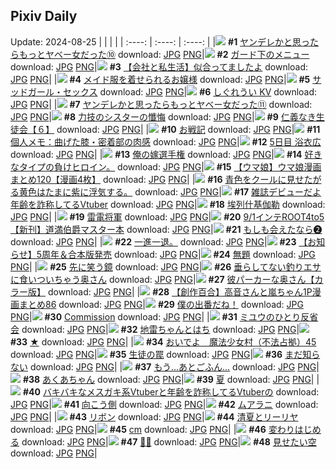 ## Pixiv Daily
Update: 2024-08-25
|      |      |      |
| :----: | :----: | :----: |
|![](https://pixiv.microyu.workers.dev/c/240x480/img-master/img/2024/08/23/00/00/51/121740717_p0_master1200.jpg) **#1** [ヤンデレかと思ったらもっとヤベー女だった➉](https://www.pixiv.net/artworks/121740717) download: [JPG](https://pixiv.microyu.workers.dev/img-original/img/2024/08/23/00/00/51/121740717_p0.jpg) [PNG](https://pixiv.microyu.workers.dev/img-original/img/2024/08/23/00/00/51/121740717_p0.png)|![](https://pixiv.microyu.workers.dev/c/240x480/img-master/img/2024/08/23/21/21/14/121764304_p0_master1200.jpg) **#2** [ガード下のメニュー](https://www.pixiv.net/artworks/121764304) download: [JPG](https://pixiv.microyu.workers.dev/img-original/img/2024/08/23/21/21/14/121764304_p0.jpg) [PNG](https://pixiv.microyu.workers.dev/img-original/img/2024/08/23/21/21/14/121764304_p0.png)|![](https://pixiv.microyu.workers.dev/c/240x480/img-master/img/2024/08/23/12/00/15/121751668_p0_master1200.jpg) **#3** [【会社と私生活】似合ってましたよ](https://www.pixiv.net/artworks/121751668) download: [JPG](https://pixiv.microyu.workers.dev/img-original/img/2024/08/23/12/00/15/121751668_p0.jpg) [PNG](https://pixiv.microyu.workers.dev/img-original/img/2024/08/23/12/00/15/121751668_p0.png)|
|![](https://pixiv.microyu.workers.dev/c/240x480/img-master/img/2024/08/23/00/40/37/121742150_p0_master1200.jpg) **#4** [メイド服を着せられるお嬢様](https://www.pixiv.net/artworks/121742150) download: [JPG](https://pixiv.microyu.workers.dev/img-original/img/2024/08/23/00/40/37/121742150_p0.jpg) [PNG](https://pixiv.microyu.workers.dev/img-original/img/2024/08/23/00/40/37/121742150_p0.png)|![](https://pixiv.microyu.workers.dev/c/240x480/img-master/img/2024/08/24/00/00/36/121769919_p0_master1200.jpg) **#5** [サッドガール・セックス](https://www.pixiv.net/artworks/121769919) download: [JPG](https://pixiv.microyu.workers.dev/img-original/img/2024/08/24/00/00/36/121769919_p0.jpg) [PNG](https://pixiv.microyu.workers.dev/img-original/img/2024/08/24/00/00/36/121769919_p0.png)|![](https://pixiv.microyu.workers.dev/c/240x480/img-master/img/2024/08/24/00/00/16/121769821_p0_master1200.jpg) **#6** [しぐれうい KV](https://www.pixiv.net/artworks/121769821) download: [JPG](https://pixiv.microyu.workers.dev/img-original/img/2024/08/24/00/00/16/121769821_p0.jpg) [PNG](https://pixiv.microyu.workers.dev/img-original/img/2024/08/24/00/00/16/121769821_p0.png)|
|![](https://pixiv.microyu.workers.dev/c/240x480/img-master/img/2024/08/24/00/01/11/121770008_p0_master1200.jpg) **#7** [ヤンデレかと思ったらもっとヤベー女だった⑪](https://www.pixiv.net/artworks/121770008) download: [JPG](https://pixiv.microyu.workers.dev/img-original/img/2024/08/24/00/01/11/121770008_p0.jpg) [PNG](https://pixiv.microyu.workers.dev/img-original/img/2024/08/24/00/01/11/121770008_p0.png)|![](https://pixiv.microyu.workers.dev/c/240x480/img-master/img/2024/08/23/19/01/01/121759969_p0_master1200.jpg) **#8** [力技のシスターの懺悔](https://www.pixiv.net/artworks/121759969) download: [JPG](https://pixiv.microyu.workers.dev/img-original/img/2024/08/23/19/01/01/121759969_p0.jpg) [PNG](https://pixiv.microyu.workers.dev/img-original/img/2024/08/23/19/01/01/121759969_p0.png)|![](https://pixiv.microyu.workers.dev/c/240x480/img-master/img/2024/08/24/10/59/15/121781260_p0_master1200.jpg) **#9** [仁義なき生徒会【６】](https://www.pixiv.net/artworks/121781260) download: [JPG](https://pixiv.microyu.workers.dev/img-original/img/2024/08/24/10/59/15/121781260_p0.jpg) [PNG](https://pixiv.microyu.workers.dev/img-original/img/2024/08/24/10/59/15/121781260_p0.png)|
|![](https://pixiv.microyu.workers.dev/c/240x480/img-master/img/2024/08/23/20/01/36/121761714_p0_master1200.jpg) **#10** [お戦記](https://www.pixiv.net/artworks/121761714) download: [JPG](https://pixiv.microyu.workers.dev/img-original/img/2024/08/23/20/01/36/121761714_p0.jpg) [PNG](https://pixiv.microyu.workers.dev/img-original/img/2024/08/23/20/01/36/121761714_p0.png)|![](https://pixiv.microyu.workers.dev/c/240x480/img-master/img/2024/08/24/05/30/03/121776666_p0_master1200.jpg) **#11** [個人メモ：曲げた膝・密着部の肉感](https://www.pixiv.net/artworks/121776666) download: [JPG](https://pixiv.microyu.workers.dev/img-original/img/2024/08/24/05/30/03/121776666_p0.jpg) [PNG](https://pixiv.microyu.workers.dev/img-original/img/2024/08/24/05/30/03/121776666_p0.png)|![](https://pixiv.microyu.workers.dev/c/240x480/img-master/img/2024/08/23/00/00/33/121740668_p0_master1200.jpg) **#12** [5日目 浴衣広](https://www.pixiv.net/artworks/121740668) download: [JPG](https://pixiv.microyu.workers.dev/img-original/img/2024/08/23/00/00/33/121740668_p0.jpg) [PNG](https://pixiv.microyu.workers.dev/img-original/img/2024/08/23/00/00/33/121740668_p0.png)|
|![](https://pixiv.microyu.workers.dev/c/240x480/img-master/img/2024/08/23/17/50/02/121757902_p0_master1200.jpg) **#13** [俺の嫁選手権](https://www.pixiv.net/artworks/121757902) download: [JPG](https://pixiv.microyu.workers.dev/img-original/img/2024/08/23/17/50/02/121757902_p0.jpg) [PNG](https://pixiv.microyu.workers.dev/img-original/img/2024/08/23/17/50/02/121757902_p0.png)|![](https://pixiv.microyu.workers.dev/c/240x480/img-master/img/2024/08/24/11/36/00/121763481_p0_master1200.jpg) **#14** [好きなタイプの負けヒロイン。](https://www.pixiv.net/artworks/121763481) download: [JPG](https://pixiv.microyu.workers.dev/img-original/img/2024/08/24/11/36/00/121763481_p0.jpg) [PNG](https://pixiv.microyu.workers.dev/img-original/img/2024/08/24/11/36/00/121763481_p0.png)|![](https://pixiv.microyu.workers.dev/c/240x480/img-master/img/2024/08/23/07/00/12/121747617_p0_master1200.jpg) **#15** [【ウマ娘】ウマ娘漫画まとめ120【漫画4枚】](https://www.pixiv.net/artworks/121747617) download: [JPG](https://pixiv.microyu.workers.dev/img-original/img/2024/08/23/07/00/12/121747617_p0.jpg) [PNG](https://pixiv.microyu.workers.dev/img-original/img/2024/08/23/07/00/12/121747617_p0.png)|
|![](https://pixiv.microyu.workers.dev/c/240x480/img-master/img/2024/08/23/18/52/17/121759647_p0_master1200.jpg) **#16** [青色をクールに見せたがる黄色はたまに紫に浮気する。](https://www.pixiv.net/artworks/121759647) download: [JPG](https://pixiv.microyu.workers.dev/img-original/img/2024/08/23/18/52/17/121759647_p0.jpg) [PNG](https://pixiv.microyu.workers.dev/img-original/img/2024/08/23/18/52/17/121759647_p0.png)|![](https://pixiv.microyu.workers.dev/c/240x480/img-master/img/2024/08/23/20/04/22/121761795_p0_master1200.jpg) **#17** [雑誌デビューだよ年齢を詐称してるVtuber](https://www.pixiv.net/artworks/121761795) download: [JPG](https://pixiv.microyu.workers.dev/img-original/img/2024/08/23/20/04/22/121761795_p0.jpg) [PNG](https://pixiv.microyu.workers.dev/img-original/img/2024/08/23/20/04/22/121761795_p0.png)|![](https://pixiv.microyu.workers.dev/c/240x480/img-master/img/2024/08/23/04/55/18/121746229_p0_master1200.jpg) **#18** [埃列什基伽勒](https://www.pixiv.net/artworks/121746229) download: [JPG](https://pixiv.microyu.workers.dev/img-original/img/2024/08/23/04/55/18/121746229_p0.jpg) [PNG](https://pixiv.microyu.workers.dev/img-original/img/2024/08/23/04/55/18/121746229_p0.png)|
|![](https://pixiv.microyu.workers.dev/c/240x480/img-master/img/2024/08/23/00/01/46/121740808_p0_master1200.jpg) **#19** [雷電将軍](https://www.pixiv.net/artworks/121740808) download: [JPG](https://pixiv.microyu.workers.dev/img-original/img/2024/08/23/00/01/46/121740808_p0.jpg) [PNG](https://pixiv.microyu.workers.dev/img-original/img/2024/08/23/00/01/46/121740808_p0.png)|![](https://pixiv.microyu.workers.dev/c/240x480/img-master/img/2024/08/23/23/10/42/121767264_p0_master1200.jpg) **#20** [9/1インテROOT4to5【新刊】道満伯爵マスター本](https://www.pixiv.net/artworks/121767264) download: [JPG](https://pixiv.microyu.workers.dev/img-original/img/2024/08/23/23/10/42/121767264_p0.jpg) [PNG](https://pixiv.microyu.workers.dev/img-original/img/2024/08/23/23/10/42/121767264_p0.png)|![](https://pixiv.microyu.workers.dev/c/240x480/img-master/img/2024/08/23/23/35/21/121768908_p0_master1200.jpg) **#21** [もしも会えたなら❷](https://www.pixiv.net/artworks/121768908) download: [JPG](https://pixiv.microyu.workers.dev/img-original/img/2024/08/23/23/35/21/121768908_p0.jpg) [PNG](https://pixiv.microyu.workers.dev/img-original/img/2024/08/23/23/35/21/121768908_p0.png)|
|![](https://pixiv.microyu.workers.dev/c/240x480/img-master/img/2024/08/23/06/30/29/121746946_p0_master1200.jpg) **#22** [一進一退。](https://www.pixiv.net/artworks/121746946) download: [JPG](https://pixiv.microyu.workers.dev/img-original/img/2024/08/23/06/30/29/121746946_p0.jpg) [PNG](https://pixiv.microyu.workers.dev/img-original/img/2024/08/23/06/30/29/121746946_p0.png)|![](https://pixiv.microyu.workers.dev/c/240x480/img-master/img/2024/08/23/06/00/19/121746889_p0_master1200.jpg) **#23** [【お知らせ】5周年＆合本版発売](https://www.pixiv.net/artworks/121746889) download: [JPG](https://pixiv.microyu.workers.dev/img-original/img/2024/08/23/06/00/19/121746889_p0.jpg) [PNG](https://pixiv.microyu.workers.dev/img-original/img/2024/08/23/06/00/19/121746889_p0.png)|![](https://pixiv.microyu.workers.dev/c/240x480/img-master/img/2024/08/24/22/32/12/121798883_p0_master1200.jpg) **#24** [無題](https://www.pixiv.net/artworks/121798883) download: [JPG](https://pixiv.microyu.workers.dev/img-original/img/2024/08/24/22/32/12/121798883_p0.jpg) [PNG](https://pixiv.microyu.workers.dev/img-original/img/2024/08/24/22/32/12/121798883_p0.png)|
|![](https://pixiv.microyu.workers.dev/c/240x480/img-master/img/2024/08/23/07/02/48/121747667_p0_master1200.jpg) **#25** [先に笑う鏡](https://www.pixiv.net/artworks/121747667) download: [JPG](https://pixiv.microyu.workers.dev/img-original/img/2024/08/23/07/02/48/121747667_p0.jpg) [PNG](https://pixiv.microyu.workers.dev/img-original/img/2024/08/23/07/02/48/121747667_p0.png)|![](https://pixiv.microyu.workers.dev/c/240x480/img-master/img/2024/08/24/00/04/38/121770268_p0_master1200.jpg) **#26** [垂らしてない釣りエサに食いついちゃう奥さん](https://www.pixiv.net/artworks/121770268) download: [JPG](https://pixiv.microyu.workers.dev/img-original/img/2024/08/24/00/04/38/121770268_p0.jpg) [PNG](https://pixiv.microyu.workers.dev/img-original/img/2024/08/24/00/04/38/121770268_p0.png)|![](https://pixiv.microyu.workers.dev/c/240x480/img-master/img/2024/08/23/00/02/38/121740868_p0_master1200.jpg) **#27** [彼パーカーな奥さん【カラー版】](https://www.pixiv.net/artworks/121740868) download: [JPG](https://pixiv.microyu.workers.dev/img-original/img/2024/08/23/00/02/38/121740868_p0.jpg) [PNG](https://pixiv.microyu.workers.dev/img-original/img/2024/08/23/00/02/38/121740868_p0.png)|
|![](https://pixiv.microyu.workers.dev/c/240x480/img-master/img/2024/08/24/00/02/22/121770126_p0_master1200.jpg) **#28** [【創作百合】高音さんと嵐ちゃん1P漫画まとめ86](https://www.pixiv.net/artworks/121770126) download: [JPG](https://pixiv.microyu.workers.dev/img-original/img/2024/08/24/00/02/22/121770126_p0.jpg) [PNG](https://pixiv.microyu.workers.dev/img-original/img/2024/08/24/00/02/22/121770126_p0.png)|![](https://pixiv.microyu.workers.dev/c/240x480/img-master/img/2024/08/23/00/20/13/121741511_p0_master1200.jpg) **#29** [僕の出番だね！](https://www.pixiv.net/artworks/121741511) download: [JPG](https://pixiv.microyu.workers.dev/img-original/img/2024/08/23/00/20/13/121741511_p0.jpg) [PNG](https://pixiv.microyu.workers.dev/img-original/img/2024/08/23/00/20/13/121741511_p0.png)|![](https://pixiv.microyu.workers.dev/c/240x480/img-master/img/2024/08/23/01/23/53/121743323_p0_master1200.jpg) **#30** [Commission](https://www.pixiv.net/artworks/121743323) download: [JPG](https://pixiv.microyu.workers.dev/img-original/img/2024/08/23/01/23/53/121743323_p0.jpg) [PNG](https://pixiv.microyu.workers.dev/img-original/img/2024/08/23/01/23/53/121743323_p0.png)|
|![](https://pixiv.microyu.workers.dev/c/240x480/img-master/img/2024/08/24/00/01/22/121770027_p0_master1200.jpg) **#31** [ミユウのひとり反省会](https://www.pixiv.net/artworks/121770027) download: [JPG](https://pixiv.microyu.workers.dev/img-original/img/2024/08/24/00/01/22/121770027_p0.jpg) [PNG](https://pixiv.microyu.workers.dev/img-original/img/2024/08/24/00/01/22/121770027_p0.png)|![](https://pixiv.microyu.workers.dev/c/240x480/img-master/img/2024/08/24/12/05/35/121782629_p0_master1200.jpg) **#32** [地雷ちゃんとはち](https://www.pixiv.net/artworks/121782629) download: [JPG](https://pixiv.microyu.workers.dev/img-original/img/2024/08/24/12/05/35/121782629_p0.jpg) [PNG](https://pixiv.microyu.workers.dev/img-original/img/2024/08/24/12/05/35/121782629_p0.png)|![](https://pixiv.microyu.workers.dev/c/240x480/img-master/img/2024/08/23/00/00/25/121740620_p0_master1200.jpg) **#33** [★](https://www.pixiv.net/artworks/121740620) download: [JPG](https://pixiv.microyu.workers.dev/img-original/img/2024/08/23/00/00/25/121740620_p0.jpg) [PNG](https://pixiv.microyu.workers.dev/img-original/img/2024/08/23/00/00/25/121740620_p0.png)|
|![](https://pixiv.microyu.workers.dev/c/240x480/img-master/img/2024/08/24/10/00/16/121780254_p0_master1200.jpg) **#34** [おいでよ　魔法少女村（不法占拠）45](https://www.pixiv.net/artworks/121780254) download: [JPG](https://pixiv.microyu.workers.dev/img-original/img/2024/08/24/10/00/16/121780254_p0.jpg) [PNG](https://pixiv.microyu.workers.dev/img-original/img/2024/08/24/10/00/16/121780254_p0.png)|![](https://pixiv.microyu.workers.dev/c/240x480/img-master/img/2024/08/24/13/49/27/121784734_p0_master1200.jpg) **#35** [生徒の罠](https://www.pixiv.net/artworks/121784734) download: [JPG](https://pixiv.microyu.workers.dev/img-original/img/2024/08/24/13/49/27/121784734_p0.jpg) [PNG](https://pixiv.microyu.workers.dev/img-original/img/2024/08/24/13/49/27/121784734_p0.png)|![](https://pixiv.microyu.workers.dev/c/240x480/img-master/img/2024/08/23/02/30/42/121744560_p0_master1200.jpg) **#36** [まだ知らない](https://www.pixiv.net/artworks/121744560) download: [JPG](https://pixiv.microyu.workers.dev/img-original/img/2024/08/23/02/30/42/121744560_p0.jpg) [PNG](https://pixiv.microyu.workers.dev/img-original/img/2024/08/23/02/30/42/121744560_p0.png)|
|![](https://pixiv.microyu.workers.dev/c/240x480/img-master/img/2024/08/23/00/00/15/121740579_p0_master1200.jpg) **#37** [もう...あとごふん...](https://www.pixiv.net/artworks/121740579) download: [JPG](https://pixiv.microyu.workers.dev/img-original/img/2024/08/23/00/00/15/121740579_p0.jpg) [PNG](https://pixiv.microyu.workers.dev/img-original/img/2024/08/23/00/00/15/121740579_p0.png)|![](https://pixiv.microyu.workers.dev/c/240x480/img-master/img/2024/08/23/09/58/33/121749721_p0_master1200.jpg) **#38** [あくあちゃん](https://www.pixiv.net/artworks/121749721) download: [JPG](https://pixiv.microyu.workers.dev/img-original/img/2024/08/23/09/58/33/121749721_p0.jpg) [PNG](https://pixiv.microyu.workers.dev/img-original/img/2024/08/23/09/58/33/121749721_p0.png)|![](https://pixiv.microyu.workers.dev/c/240x480/img-master/img/2024/08/23/02/29/43/121744542_p0_master1200.jpg) **#39** [夏](https://www.pixiv.net/artworks/121744542) download: [JPG](https://pixiv.microyu.workers.dev/img-original/img/2024/08/23/02/29/43/121744542_p0.jpg) [PNG](https://pixiv.microyu.workers.dev/img-original/img/2024/08/23/02/29/43/121744542_p0.png)|
|![](https://pixiv.microyu.workers.dev/c/240x480/img-master/img/2024/08/24/21/11/13/121796180_p0_master1200.jpg) **#40** [バキバキなメスガキ系Vtuberと年齢を詐称してるVtuberの](https://www.pixiv.net/artworks/121796180) download: [JPG](https://pixiv.microyu.workers.dev/img-original/img/2024/08/24/21/11/13/121796180_p0.jpg) [PNG](https://pixiv.microyu.workers.dev/img-original/img/2024/08/24/21/11/13/121796180_p0.png)|![](https://pixiv.microyu.workers.dev/c/240x480/img-master/img/2024/08/23/02/28/18/121744517_p0_master1200.jpg) **#41** [向こう側](https://www.pixiv.net/artworks/121744517) download: [JPG](https://pixiv.microyu.workers.dev/img-original/img/2024/08/23/02/28/18/121744517_p0.jpg) [PNG](https://pixiv.microyu.workers.dev/img-original/img/2024/08/23/02/28/18/121744517_p0.png)|![](https://pixiv.microyu.workers.dev/c/240x480/img-master/img/2024/08/23/18/10/22/121758568_p0_master1200.jpg) **#42** [ムアラニ](https://www.pixiv.net/artworks/121758568) download: [JPG](https://pixiv.microyu.workers.dev/img-original/img/2024/08/23/18/10/22/121758568_p0.jpg) [PNG](https://pixiv.microyu.workers.dev/img-original/img/2024/08/23/18/10/22/121758568_p0.png)|
|![](https://pixiv.microyu.workers.dev/c/240x480/img-master/img/2024/08/23/00/00/29/121740646_p0_master1200.jpg) **#43** [リボン](https://www.pixiv.net/artworks/121740646) download: [JPG](https://pixiv.microyu.workers.dev/img-original/img/2024/08/23/00/00/29/121740646_p0.jpg) [PNG](https://pixiv.microyu.workers.dev/img-original/img/2024/08/23/00/00/29/121740646_p0.png)|![](https://pixiv.microyu.workers.dev/c/240x480/img-master/img/2024/08/23/00/28/34/121741736_p0_master1200.jpg) **#44** [清夏とリーリヤ](https://www.pixiv.net/artworks/121741736) download: [JPG](https://pixiv.microyu.workers.dev/img-original/img/2024/08/23/00/28/34/121741736_p0.jpg) [PNG](https://pixiv.microyu.workers.dev/img-original/img/2024/08/23/00/28/34/121741736_p0.png)|![](https://pixiv.microyu.workers.dev/c/240x480/img-master/img/2024/08/23/21/01/58/121763639_p0_master1200.jpg) **#45** [cm](https://www.pixiv.net/artworks/121763639) download: [JPG](https://pixiv.microyu.workers.dev/img-original/img/2024/08/23/21/01/58/121763639_p0.jpg) [PNG](https://pixiv.microyu.workers.dev/img-original/img/2024/08/23/21/01/58/121763639_p0.png)|
|![](https://pixiv.microyu.workers.dev/c/240x480/img-master/img/2024/08/23/02/21/42/121744412_p0_master1200.jpg) **#46** [変わりはじめる](https://www.pixiv.net/artworks/121744412) download: [JPG](https://pixiv.microyu.workers.dev/img-original/img/2024/08/23/02/21/42/121744412_p0.jpg) [PNG](https://pixiv.microyu.workers.dev/img-original/img/2024/08/23/02/21/42/121744412_p0.png)|![](https://pixiv.microyu.workers.dev/c/240x480/img-master/img/2024/08/23/05/05/07/121746334_p0_master1200.jpg) **#47** [🐁🎺](https://www.pixiv.net/artworks/121746334) download: [JPG](https://pixiv.microyu.workers.dev/img-original/img/2024/08/23/05/05/07/121746334_p0.jpg) [PNG](https://pixiv.microyu.workers.dev/img-original/img/2024/08/23/05/05/07/121746334_p0.png)|![](https://pixiv.microyu.workers.dev/c/240x480/img-master/img/2024/08/23/02/20/19/121744388_p0_master1200.jpg) **#48** [見せたい空](https://www.pixiv.net/artworks/121744388) download: [JPG](https://pixiv.microyu.workers.dev/img-original/img/2024/08/23/02/20/19/121744388_p0.jpg) [PNG](https://pixiv.microyu.workers.dev/img-original/img/2024/08/23/02/20/19/121744388_p0.png)|
